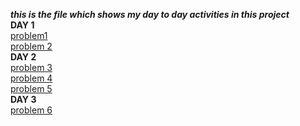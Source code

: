 ***this is the file which shows my day to day activities in this project<br/>***
**DAY 1**<br/>
[problem1](https://www.hackerrank.com/challenges/ctci-array-left-rotation/problem?h_l=interview&playlist_slugs%5B%5D=interview-preparation-kit&playlist_slugs%5B%5D=arrays)<br/>
[problem 2](https://www.hackerrank.com/challenges/ctci-ransom-note/problem?h_l=interview&playlist_slugs%5B%5D=interview-preparation-kit&playlist_slugs%5B%5D=dictionaries-hashmaps)<br/>
**DAY 2**<br/>
[problem 3](https://www.hackerrank.com/challenges/kangaroo/problem)<br/>
[problem 4](https://www.hackerrank.com/challenges/kangaroo/problem)<br/>
[problem 5](https://www.hackerrank.com/challenges/bon-appetit/problem)<br/>
**DAY 3**<br/>
[problem 6](https://www.hackerrank.com/challenges/jumping-on-the-clouds/problem?utm_campaign=challenge-recommendation&utm_medium=email&utm_source=24-hour-campaign)<br/>


